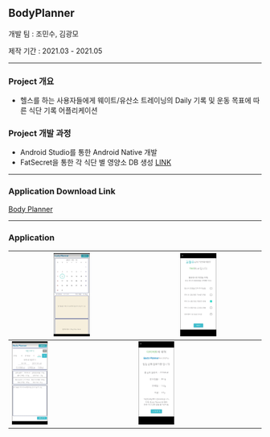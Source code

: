 ## BodyPlanner
개발 팀 : 조민수, 김광모

제작 기간 : 2021.03 - 2021.05
<hr/>

### Project 개요<br/>
  - 헬스를 하는 사용자들에게 웨이트/유산소 트레이닝의 Daily 기록 및 운동 목표에 따른 식단 기록 어플리케이션<br/>
  
### Project 개발 과정<br/>
  - Android Studio를 통한 Android Native 개발<br/>
  - FatSecret을 통한 각 식단 별 영양소 DB 생성 <a href="https://www.fatsecret.kr/">LINK</a>

<hr/>

### Application Download Link <br/>
<a href="https://play.google.com/console/u/0/developers/4646059689067145200/app/4976338209443517309/app-dashboard?timespan=thirtyDays">Body Planner</a>

<hr/>

### Application

<img src="./img/cap1.jpg" width="30%"> | <img src="./img/cap2.jpg" width="30%">
-- | --
<img src="./img/cap3.jpg" width="30%"> | <img src="./img/cap4.jpg" width="30%">




